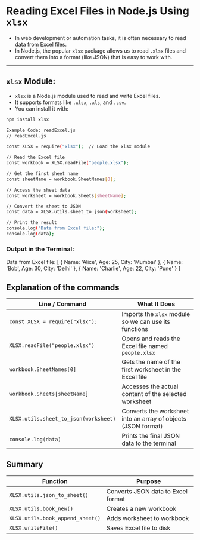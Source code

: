 # Reading Excel Files in Node.js Using `xlsx`

- In web development or automation tasks, it is often necessary to read data from Excel files.
- In Node.js, the popular `xlsx` package allows us to read `.xlsx` files and convert them into a format (like JSON) that is easy to work with.

---

## `xlsx` Module: 

- `xlsx` is a Node.js module used to read and write Excel files.
- It supports formats like `.xlsx`, `.xls`, and `.csv`.
- You can install it with:

```bash
npm install xlsx

Example Code: readExcel.js
// readExcel.js

const XLSX = require("xlsx");  // Load the xlsx module

// Read the Excel file
const workbook = XLSX.readFile("people.xlsx");

// Get the first sheet name
const sheetName = workbook.SheetNames[0];

// Access the sheet data
const worksheet = workbook.Sheets[sheetName];

// Convert the sheet to JSON
const data = XLSX.utils.sheet_to_json(worksheet);

// Print the result
console.log("Data from Excel file:");
console.log(data);
```
 ### Output in the Terminal:
 Data from Excel file:
[
  { Name: 'Alice', Age: 25, City: 'Mumbai' },
  { Name: 'Bob', Age: 30, City: 'Delhi' },
  { Name: 'Charlie', Age: 22, City: 'Pune' }
]
## Explanation of the commands 

| Line / Command                             | What It Does                                                       |
|--------------------------------------------|---------------------------------------------------------------------|
| `const XLSX = require("xlsx");`            | Imports the `xlsx` module so we can use its functions              |
| `XLSX.readFile("people.xlsx")`             | Opens and reads the Excel file named `people.xlsx`                 |
| `workbook.SheetNames[0]`                   | Gets the name of the first worksheet in the Excel file             |
| `workbook.Sheets[sheetName]`               | Accesses the actual content of the selected worksheet              |
| `XLSX.utils.sheet_to_json(worksheet)`      | Converts the worksheet into an array of objects (JSON format)      |
| `console.log(data)`                        | Prints the final JSON data to the terminal                         |

## Summary

| Function                         | Purpose                                |
|----------------------------------|----------------------------------------|
| `XLSX.utils.json_to_sheet()`     | Converts JSON data to Excel format     |
| `XLSX.utils.book_new()`          | Creates a new workbook                 |
| `XLSX.utils.book_append_sheet()` | Adds worksheet to workbook             |
| `XLSX.writeFile()`               | Saves Excel file to disk               |